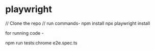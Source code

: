 # playwright
// Clone the repo
// run commands-
npm install
npx playwright install

for running code -

npm run tests:chrome e2e.spec.ts
